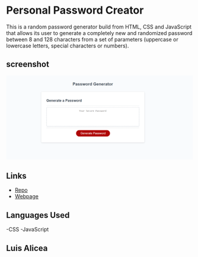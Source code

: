 # Personal Password Creator

This is a random password generator build from HTML, CSS and JavaScript that allows its user to generate a completely new and randomized password between 8 and 128 characters from a set of parameters (uppercase or lowercase letters, special characters or numbers).


## screenshot
![screenshot](imgs/ffb36e7d76a93ac9d172f01678ffaf3d.png)

## Links
* [Repo](https://github.com/Undrcver/Alicea-Portfolio)
* [Webpage](https://undrcver.github.io/Alicea-Portfolio/)

## Languages Used
-CSS -JavaScript

## Luis Alicea 
